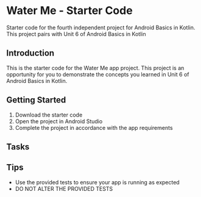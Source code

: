 Water Me - Starter Code
==================================

Starter code for the fourth independent project for Android Basics in Kotlin. This project pairs
with Unit 6 of Android Basics in Kotlin

Introduction
------------

This is the starter code for the Water Me app project. This project is an opportunity for you to
demonstrate the concepts you learned in Unit 6 of Android Basics in Kotlin.

Getting Started
---------------

1. Download the starter code
2. Open the project in Android Studio
3. Complete the project in accordance with the app requirements


Tasks
---------------

Tips
----

- Use the provided tests to ensure your app is running as expected
- DO NOT ALTER THE PROVIDED TESTS
